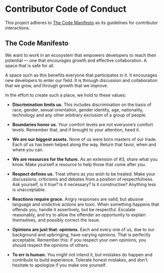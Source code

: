 # Contributor Code of Conduct

This project adheres to [The Code Manifesto](http://codemanifesto.com)
as its guidelines for contributor interactions.

## The Code Manifesto

We want to work in an ecosystem that empowers developers to reach their
potential — one that encourages growth and effective collaboration. A space
that is safe for all.

A space such as this benefits everyone that participates in it. It encourages
new developers to enter our field. It is through discussion and collaboration
that we grow, and through growth that we improve.

In the effort to create such a place, we hold to these values:

-   **Discrimination limits us.** This includes discrimination on the basis of
    race, gender, sexual orientation, gender identity, age, nationality,
    technology and any other arbitrary exclusion of a group of people.

-   **Boundaries honor us.** Your comfort levels are not everyone’s comfort
    levels. Remember that, and if brought to your attention, heed it.

-   **We are our biggest assets.** None of us were born masters of our trade.
    Each of us has been helped along the way. Return that favor, when and where
    you can.

-   **We are resources for the future.** As an extension of #3, share what you
    know. Make yourself a resource to help those that come after you.

-   **Respect defines us.** Treat others as you wish to be treated. Make your
    discussions, criticisms and debates from a position of respectfulness. Ask
    yourself, is it true? Is it necessary? Is it constructive? Anything less is
    unacceptable.

-   **Reactions require grace.** Angry responses are valid, but abusive language
    and vindictive actions are toxic. When something happens that offends you,
    handle it assertively, but be respectful. Escalate reasonably, and try to
    allow the offender an opportunity to explain themselves, and possibly
    correct the issue.

-   **Opinions are just that: opinions.** Each and every one of us, due to our
    background and upbringing, have varying opinions. That is perfectly
    acceptable. Remember this: if you respect your own opinions, you should
    respect the opinions of others.

-   **To err is human.** You might not intend it, but mistakes do happen and
    contribute to build experience. Tolerate honest mistakes, and don't
    hesitate to apologize if you make one yourself.

